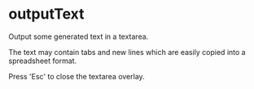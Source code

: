 # outputText
Output some generated text in a textarea.

The text may contain tabs and new lines which are easily copied into a spreadsheet format.

Press 'Esc' to close the textarea overlay.
